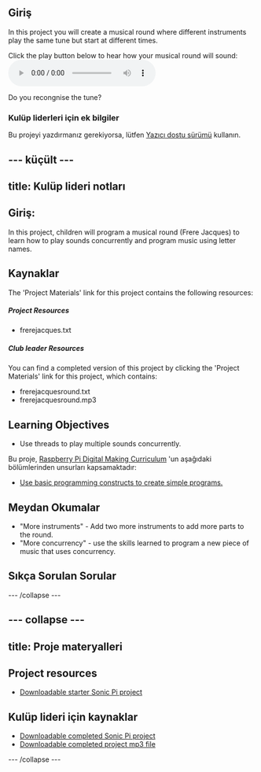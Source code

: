 ## Giriş

In this project you will create a musical round where different instruments play the same tune but start at different times.

<div id="audio-preview" class="pdf-hidden">
  Click the play button below to hear how your musical round will sound: <audio controls preload> <source src="resources/frerejacquesround.mp3" type="audio/mpeg"> Your browser does not support the <code>audio</code> element. </audio>
</div>

Do you recongnise the tune?

### Kulüp liderleri için ek bilgiler

Bu projeyi yazdırmanız gerekiyorsa, lütfen [Yazıcı dostu sürümü](https://projects.raspberrypi.org/en/projects/musical-round/print) kullanın.

## \--- küçült \---

## title: Kulüp lideri notları

## Giriş:

In this project, children will program a musical round (Frere Jacques) to learn how to play sounds concurrently and program music using letter names.

## Kaynaklar

The 'Project Materials' link for this project contains the following resources:

##### Project Resources

* frerejacques.txt

##### Club leader Resources

You can find a completed version of this project by clicking the 'Project Materials' link for this project, which contains:

* frerejacquesround.txt
* frerejacquesround.mp3

## Learning Objectives

* Use threads to play multiple sounds concurrently.

Bu proje, [Raspberry Pi Digital Making Curriculum](http://rpf.io/curriculum) 'un aşağıdaki bölümlerinden unsurları kapsamaktadır:

* [Use basic programming constructs to create simple programs.](https://www.raspberrypi.org/curriculum/programming/creator)

## Meydan Okumalar

* "More instruments" - Add two more instruments to add more parts to the round.
* "More concurrency" - use the skills learned to program a new piece of music that uses concurrency.

## Sıkça Sorulan Sorular

\--- /collapse \---

## \--- collapse \---

## title: Proje materyalleri

## Project resources

* [Downloadable starter Sonic Pi project](resources/frerejacques.txt)

## Kulüp lideri için kaynaklar

* [Downloadable completed Sonic Pi project](resources/frerejacquesround.txt)
* [Downloadable completed project mp3 file](resources/frerejacquesround.mp3)

\--- /collapse \---